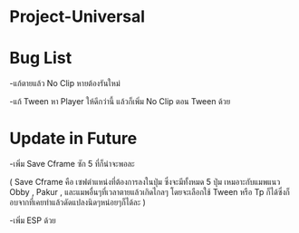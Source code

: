 # Project-Universal
# Bug List

-แก้ตายแล้ว No Clip หายต้องรันใหม่

-แก้ Tween หา Player ให้ดีกว่านี้ แล้วก็เพิ่ม No Clip ตอน Tween ด้วย


# Update in Future

-เพิ่ม Save Cframe ซัก 5 ที่ก็น่าจะพอละ

( Save Cframe คือ เซฟตำแหน่งที่ต้องการลงในปุ่ม ซึ่งจะมีทั้งหมด 5 ปุ่ม เหมอาะกับแมพแนว Obby , Pakur , และแมพอื่นๆที่เวลาตายแล้วเกิดไกลๆ โดยจะเลือกใช้ Tween หรือ Tp ก็ได้ซึ่งก็อบจากที่เคยทำแล้วดัดแปลงนิดๆหน่อยๆก็ได้ละ )

-เพิ่ม ESP ด้วย
